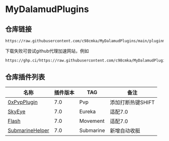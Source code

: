 # MyDalamudPlugins

## 仓库链接

```
https://raw.githubusercontent.com/c98cmka/MyDalamudPlugins/main/pluginmaster.json
```

 下载失败可尝试github代理加速网站，例如
```
https://ghp.ci/https://raw.githubusercontent.com/c98cmka/MyDalamudPlugins/main/pluginmaster.json
```

## 仓库插件列表

| 名称 | 插件版本 | TAG | 备注 |
|----------|----------|----------|----------|
| [0xPvpPlugin](https://github.com/c98cmka/0xPvpPlugin) | 7.0 | Pvp | 添加打断热键SHIFT |
| [SkyEye](https://github.com/c98cmka/SkyEye) | 7.0 | Eureka | 适配7.0 |
| [Flash](https://github.com/c98cmka/Flash) | 7.0 | Movement | 适配7.0 |
| [SubmarineHelper](https://github.com/c98cmka/SubmarineHelper) | 7.0 | Submarine | 新增自动收艇 |

